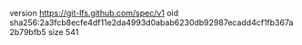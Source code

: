 version https://git-lfs.github.com/spec/v1
oid sha256:2a3fcb8ecfe4df11e2da4993d0abab6230db92987ecadd4cf1fb367a2b79bfb5
size 541
